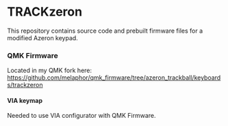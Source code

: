 # TRACKzeron

This repository contains source code and prebuilt firmware files for a modified Azeron keypad.

### QMK Firmware
Located in my QMK fork here: https://github.com/melaphor/qmk_firmware/tree/azeron_trackball/keyboards/trackzeron

#### VIA keymap
Needed to use VIA configurator with QMK Firmware.

